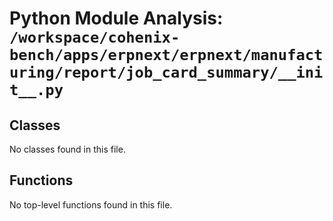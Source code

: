 # Python Module Analysis: `/workspace/cohenix-bench/apps/erpnext/erpnext/manufacturing/report/job_card_summary/__init__.py`

## Classes

No classes found in this file.


## Functions

No top-level functions found in this file.
